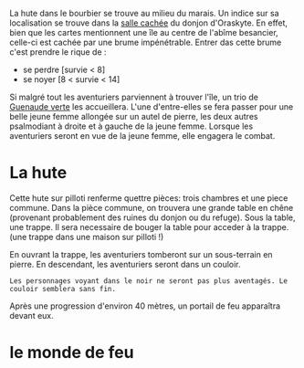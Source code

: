 La hute dans le bourbier se trouve au milieu du marais. Un indice sur sa localisation
se trouve dans la [salle cachée](donjon_orvaskyte.md#la_salle_cachee) du donjon d'Oraskyte.  En effet,
bien que les cartes mentionnent une île au centre de l'abîme besancier, celle-ci est cachée
par une brume impénétrable. Entrer das cette brume c'est prendre le rique de :
- se perdre [survie &lt; 8]
- se noyer [8 &lt; survie &lt; 14]


Si malgré tout les aventuriers parviennent à trouver l'île, un trio de [Guenaude verte](https://www.aidedd.org/dnd/monstres.php?vf=guenaude-verte)
les accueillera. L'une d'entre-elles se fera passer pour une belle jeune femme allongée sur un autel de pierre,
les deux autres psalmodiant à droite et à gauche de la jeune femme.
Lorsque les aventuriers seront en vue de la jeune femme, elle engagera le combat.

# La hute
Cette hute sur pilloti renferme quettre pièces: trois chambres et une piece commune.
Dans la pièce commune, on trouvera une grande table en chêne (provenant probablement des ruines
du donjon ou du refuge).
Sous la table, une trappe.  Il sera necessaire de bouger la table pour acceder à la trappe.
(une trappe dans une maison sur pilloti !)

En ouvrant la trappe, les aventuriers tomberont sur un sous-terrain en pierre. En descendant,
les aventuriers seront dans un couloir.
```
Les personnages voyant dans le noir ne seront pas plus aventagés. Le couloir semblera sans fin.
```
Après une progression d'environ 40 mètres, un portail de feu apparaîtra devant eux.

# le monde de feu

